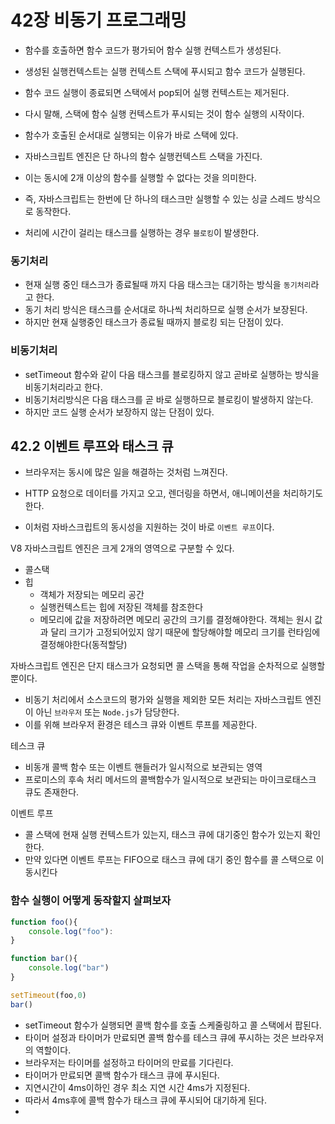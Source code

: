 # 42장 비동기 프로그래밍

- 함수를 호출하면 함수 코드가 평가되어 함수 실행 컨텍스트가 생성된다.
- 생성된 실행컨텍스트는 실행 컨텍스트 스택에 푸시되고 함수 코드가 실행된다.
- 함수 코드 실행이 종료되면 스택에서 pop되어 실행 컨텍스트는 제거된다.
- 다시 말해, 스택에 함수 실행 컨텍스트가 푸시되는 것이 함수 실행의 시작이다.
- 함수가 호출된 순서대로 실행되는 이유가 바로 스택에 있다.

- 자바스크립트 엔진은 단 하나의 함수 실행컨텍스트 스택을 가진다.
- 이는 동시에 2개 이상의 함수를 실행할 수 없다는 것을 의미한다.
- 즉, 자바스크립트는 한번에 단 하나의 태스크만 실행할 수 있는 싱글 스레드 방식으로 동작한다.

- 처리에 시간이 걸리는 태스크를 실행하는 경우 `블로킹`이 발생한다. 
  

### 동기처리
- 현재 실행 중인 태스크가 종료될때 까지 다음 태스크는 대기하는 방식을 `동기처리`라고 한다.
- 동기 처리 방식은 태스크를 순서대로 하나씩 처리하므로 실행 순서가 보장된다.
- 하지만 현재 실행중인 태스크가 종료될 때까지 블로킹 되는 단점이 있다.

### 비동기처리
- setTimeout 함수와 같이 다음 태스크를 블로킹하지 않고 곧바로 실행하는 방식을 비동기처리라고 한다.
- 비동기처리방식은 다음 태스크를 곧 바로 실행하므로 블로킹이 발생하지 않는다.
- 하지만 코드 실행 순서가 보장하지 않는 단점이 있다.


## 42.2 이벤트 루프와 태스크 큐

- 브라우저는 동시에 많은 일을 해결하는 것처럼 느껴진다.

- HTTP 요청으로 데이터를 가지고 오고, 렌더링을 하면서, 애니메이션을 처리하기도 한다.
- 이처럼 자바스크립트의 동시성을 지원하는 것이 바로 `이벤트 루프`이다.

V8 자바스크립트 엔진은 크게 2개의 영역으로 구분할 수 있다.
- 콜스택
- 힙
  - 객체가 저장되는 메모리 공간
  - 실행컨텍스트는 힙에 저장된 객체를 참조한다
  - 메모리에 값을 저장하려면 메모리 공간의 크기를 결정해야한다. 객체는 원시 값과 달리 크기가 고정되어있지 않기 때문에 할당해야할 메모리 크기를 런타임에 결정해야한다(동적할당)


자바스크립트 엔진은 단지 태스크가 요청되면 콜 스택을 통해 작업을 순차적으로 실행할 뿐이다.

- 비동기 처리에서 소스코드의 평가와 실행을 제외한 모든 처리는 자바스크립트 엔진이 아닌 `브라우저` 또는 `Node.js`가 담당한다.
- 이를 위해 브라우저 환경은 테스크 큐와 이벤트 루프를 제공한다.

테스크 큐
- 비동개 콜백 함수 또는 이벤트 핸들러가 일시적으로 보관되는 영역
- 프로미스의 후속 처리 메서드의 콜백함수가 일시적으로 보관되는 마이크로태스크 큐도 존재한다.

이벤트 루프
- 콜 스택에 현재 실행 컨텍스트가 있는지, 태스크 큐에 대기중인 함수가 있는지 확인한다.
- 만약 있다면 이벤트 루프는 FIFO으로 태스크 큐에 대기 중인 함수를 콜 스택으로 이동시킨다

### 함수 실행이 어떻게 동작할지 살펴보자

```js
function foo(){
    console.log("foo"):
} 

function bar(){
    console.log("bar")
}

setTimeout(foo,0)
bar()
```

- setTimeout 함수가 실행되면 콜백 함수를 호출 스케줄링하고 콜 스택에서 팝된다.
- 타이머 설정과 타이머가 만료되면 콜백 함수를 테스크 큐에 푸시하는 것은 브라우저의 역할이다.
- 브라우저는 타이머를 설정하고 타이머의 만료를 기다린다.
- 타이머가 만료되면 콜백 함수가 태스크 큐에 푸시된다.
- 지연시간이 4ms이하인 경우 최소 지연 시간 4ms가 지정된다.
- 따라서 4ms후에 콜백 함수가 태스크 큐에 푸시되어 대기하게 된다.
- 

